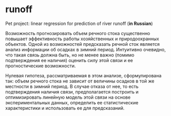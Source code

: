 # runoff
Pet project: linear regression for prediction of river runoff (**in Russian**)

Возможность прогнозировать объем речного стока существенно повышает эффективность работы хозяйственных и природоохранных объектов. Одной из возможностей предсказать речной сток является анализ информации об осадках в зимний период. Интуитивно очевидно, что такая связь должна быть, но не менее важно (помимо подтверждения ее наличия) оценить силу этой связи и ее прогностические возможности.  

Нулевая гипотеза, рассматриваемая в этом анализе, сформулирована так: объем речного стока не зависит от величины осадков в той же местности в зимний период. В случае отказа от нее, то есть подтверждения наличия связи, предполагается построить и оптимизировать линейную модель этой связи на основе экспериментальных данных, определить ее статистические характеристики и использовать ее для предсказаний.
